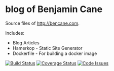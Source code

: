 blog of Benjamin Cane
====

Source files of http://bencane.com.

Includes:
  * Blog Articles
  * Hamerkop - Static Site Generator
  * Dockerfile - For building a docker image

[![Build Status](https://travis-ci.org/madflojo/blog.svg?branch=master)](https://travis-ci.org/madflojo/blog) [![Coverage Status](https://coveralls.io/repos/madflojo/blog/badge.svg?branch=develop&service=github)](https://coveralls.io/github/madflojo/blog?branch=develop) [![Code Issues](https://www.quantifiedcode.com/api/v1/project/a5f498e119784ea088ded5a4306d7e26/badge.svg)](https://www.quantifiedcode.com/app/project/a5f498e119784ea088ded5a4306d7e26)
